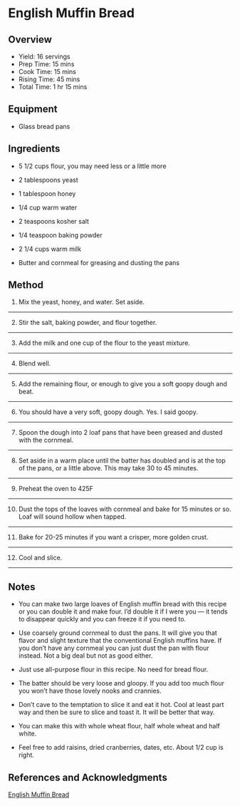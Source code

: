 # English Muffin Bread

## Overview

- Yield: 16 servings
- Prep Time: 15 mins
- Cook Time: 15 mins
- Rising Time: 45 mins
- Total Time: 1 hr 15 mins

## Equipment

- Glass bread pans

## Ingredients

- 5 1/2 cups flour, you may need less or a little more

- 2 tablespoons yeast

- 1 tablespoon honey

- 1/4 cup warm water

- 2 teaspoons kosher salt

- 1/4 teaspoon baking powder

- 2 1/4 cups warm milk

- Butter and cornmeal for greasing and dusting the pans

## Method

1. Mix the yeast, honey, and water. Set aside.
---
2. Stir the salt, baking powder, and flour together.
---
3. Add the milk and one cup of the flour to the yeast mixture.
---
4. Blend well.
---
5. Add the remaining flour, or enough to give you a soft goopy dough and beat.
---
6. You should have a very soft, goopy dough. Yes. I said goopy.
---
7. Spoon the dough into 2 loaf pans that have been greased and dusted with the cornmeal.
---
8. Set aside in a warm place until the batter has doubled and is at the top of the pans, or a little above. This may take 30 to 45 minutes.
---
9. Preheat the oven to 425F
---
10. Dust the tops of the loaves with cornmeal and bake for 15 minutes or so. Loaf will sound hollow when tapped.
---
11. Bake for 20-25 minutes if you want a crisper, more golden crust.
---
12. Cool and slice.
---

## Notes

- You can make two large loaves of English muffin bread with this recipe or you can double it and make four. I’d double it if I were you — it tends to disappear quickly and you can freeze it if you need to.

- Use coarsely ground cornmeal to dust the pans. It will give you that flavor and slight texture that the conventional English muffins have. If you don’t have any cornmeal you can just dust the pan with flour instead. Not a big deal but not as good either.

- Just use all-purpose flour in this recipe. No need for bread flour.

- The batter should be very loose and gloopy. If you add too much flour you won’t have those lovely nooks and crannies.

- Don’t cave to the temptation to slice it and eat it hot. Cool at least part way and then be sure to slice and toast it. It will be better that way.

- You can make this with whole wheat flour, half whole wheat and half white.

- Feel free to add raisins, dried cranberries, dates, etc. About 1/2 cup is right.

## References and Acknowledgments

[English Muffin Bread](http://www.restlesschipotle.com/english-muffin-bread/)
